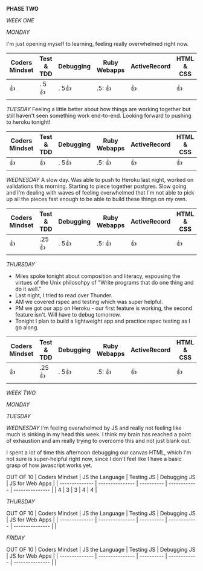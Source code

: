 **PHASE TWO**

*WEEK ONE*

*MONDAY*

I'm just opening myself to learning, feeling really overwhelmed right now. 


| Coders Mindset| Test & TDD    | Debugging  | Ruby Webapps | ActiveRecord | HTML & CSS  |
| ------------- |---------------| -----------|--------------|--------------| ------------|
| :+1:          | . 5:+1:       |. 5:+1:     |.5:  :+1:     |    :+1:       | :+1:        |


*TUESDAY*
Feeling a little better about how things are working together but still haven't seen something work end-to-end. 
Looking forward to pushing to heroku tonight! 



| Coders Mindset| Test & TDD    | Debugging  | Ruby Webapps | ActiveRecord | HTML & CSS  |
| ------------- |---------------| -----------|--------------|--------------| ------------|
| :+1:          | :+1:          |. 5:+1:     |.5:  :+1:     |    :+1:      | :+1:        |





*WEDNESDAY*
A slow day. Was able to push to Heroku last night, worked on validations this morning. Starting to
piece together postgres. Slow going and I'm dealing with waves of feeling overwhelmed that I'm not able to pick up 
all the pieces fast enough to be able to build these things on my own. 


| Coders Mindset| Test & TDD    | Debugging  | Ruby Webapps | ActiveRecord | HTML & CSS  |
| ------------- |---------------| -----------|--------------|--------------| ------------|
| :+1:          | .25:+1:          |. 5:+1:     |.5:  :+1:     |    :+1:      | :+1:     |



*THURSDAY*
- Miles spoke tonight about composition and literacy, espousing the virtues of the Unix philosohpy of
"Write programs that do one thing and do it well." 
- Last night, I tried to read over Thunder. 
- AM we covered rspec and testing which was super helpful. 
- PM we got our app on Heroku - our first feature is working, the second feature isn't. Will have to debug tomorrow.
- Tonight I plan to build a lightweight app and practice rspec testing as I go along. 


| Coders Mindset| Test & TDD    | Debugging  | Ruby Webapps | ActiveRecord | HTML & CSS  |
| ------------- |---------------| -----------|--------------|--------------| ------------|
| :+1:          | .25:+1:          |. 5:+1:     |.5:  :+1:     |    :+1:      | :+1:     |





*WEEK TWO*

*MONDAY*




*TUESDAY*




*WEDNESDAY*
I'm feeling overwhelmed by JS and really not feeling like much is sinking in my head this week. 
I think my brain has reached a point of exhaustion and am really trying to overcome this and not 
just blank out. 

I spent a lot of time this afternoon debugging our canvas HTML, which I'm not sure is super-helpful
right now, since I don't feel like I have a basic grasp of how javascript works yet. 

OUT OF 10
| Coders Mindset | JS the Language | Testing JS | Debugging JS | JS for Web Apps |
| -------------- | --------------- | ---------- | ------------ | --------------- |
|       4         |     3            |    3        |    4          |      4           |




*THURSDAY*



OUT OF 10
| Coders Mindset | JS the Language | Testing JS | Debugging JS | JS for Web Apps |
| -------------- | --------------- | ---------- | ------------ | --------------- |
|            

*FRIDAY*



OUT OF 10
| Coders Mindset | JS the Language | Testing JS | Debugging JS | JS for Web Apps |
| -------------- | --------------- | ---------- | ------------ | --------------- |
|            
